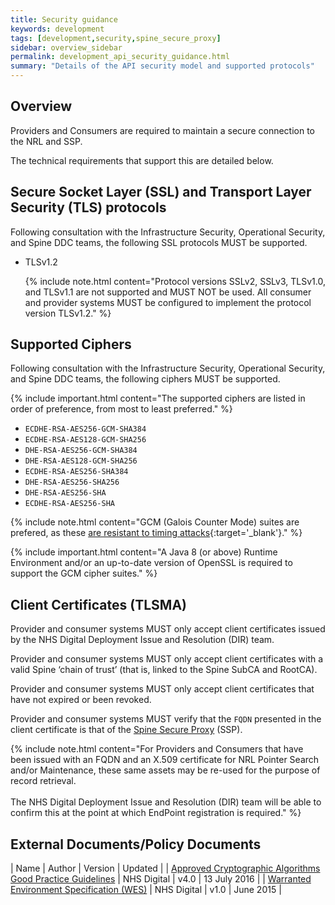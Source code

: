 ```yaml
---
title: Security guidance
keywords: development
tags: [development,security,spine_secure_proxy]
sidebar: overview_sidebar
permalink: development_api_security_guidance.html
summary: "Details of the API security model and supported protocols"
---
```


## Overview

Providers and Consumers are required to maintain a secure connection to the NRL and SSP.

The technical requirements that support this are detailed below.

## Secure Socket Layer (SSL) and Transport Layer Security (TLS) protocols

Following consultation with the Infrastructure Security, Operational Security, and Spine DDC teams, the following SSL protocols MUST be supported.

- TLSv1.2

   {% include note.html content="Protocol versions SSLv2, SSLv3, TLSv1.0, and TLSv1.1 are not supported and MUST NOT be used. All consumer and provider systems MUST be configured to implement the protocol version TLSv1.2." %}

## Supported Ciphers

Following consultation with the Infrastructure Security, Operational Security, and Spine DDC teams, the following ciphers MUST be supported.

{% include important.html content="The supported ciphers are listed in order of preference, from most to least preferred." %}

- `ECDHE-RSA-AES256-GCM-SHA384`
- `ECDHE-RSA-AES128-GCM-SHA256`
- `DHE-RSA-AES256-GCM-SHA384`
- `DHE-RSA-AES128-GCM-SHA256`
- `ECDHE-RSA-AES256-SHA384`
- `DHE-RSA-AES256-SHA256`
- `DHE-RSA-AES256-SHA`
- `ECDHE-RSA-AES256-SHA`

{% include note.html content="GCM (Galois Counter Mode) suites are prefered, as these [are resistant to timing attacks](https://www.digicert.com/ssl-support/ssl-enabling-perfect-forward-secrecy.htm){:target='_blank'}." %}

{% include important.html content="A Java 8 (or above) Runtime Environment and/or an up-to-date version of OpenSSL is required to support the GCM cipher suites." %}

## Client Certificates (TLSMA)

Provider and consumer systems MUST only accept client certificates issued by the NHS Digital Deployment Issue and Resolution (DIR) team.

Provider and consumer systems MUST only accept client certificates with a valid Spine ‘chain of trust’ (that is, linked to the Spine SubCA and RootCA).

Provider and consumer systems MUST only accept client certificates that have not expired or been revoked.

Provider and consumer systems MUST verify that the `FQDN` presented in the client certificate is that of the [Spine Secure Proxy](https://developer.nhs.uk/apis/spine-core-1-0/ssp_implementation_guide.html) (SSP).

{% include note.html content="For Providers and Consumers that have been issued with an FQDN and an X.509 certificate for NRL Pointer Search and/or Maintenance, these same assets may be re-used for the purpose of record retrieval.<br><br>The NHS Digital Deployment Issue and Resolution (DIR) team will be able to confirm this at the point at which EndPoint registration is required." %}

## External Documents/Policy Documents

| Name | Author | Version | Updated |
| [Approved Cryptographic Algorithms Good Practice Guidelines](http://webarchive.nationalarchives.gov.uk/20161021125701/http:/systems.digital.nhs.uk/infogov/security/infrasec/gpg/acs.pdf) | NHS Digital | v4.0 | <time datetime="2016-07-13">13 July 2016</time> |
| [Warranted Environment Specification (WES)](https://digital.nhs.uk/services/spine/spine-technical-information-warranted-environment-specification-wes) | NHS Digital | v1.0 | <time datetime="2015-06">June 2015</time> |